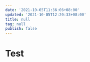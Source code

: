 ```yaml
---
date: '2021-10-05T11:36:06+08:00'
updated: '2021-10-05T12:20:33+08:00'
title: null
tag: null
publish: false
---
```


# Test
